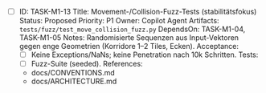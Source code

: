 - [ ] ID: TASK-M1-13
  Title: Movement-/Collision-Fuzz-Tests (stabilitätsfokus)
  Status: Proposed
  Priority: P1
  Owner: Copilot Agent
  Artifacts: `tests/fuzz/test_move_collision_fuzz.py`
  DependsOn: TASK-M1-04, TASK-M1-05
  Notes:
  Randomisierte Sequenzen aus Input-Vektoren gegen enge Geometrien (Korridore 1–2 Tiles, Ecken).
  Acceptance:
  - [ ] Keine Exceptions/NaNs; keine Penetration nach 10k Schritten.
  Tests:
  - [ ] Fuzz-Suite (seeded).
  References:
  - docs/CONVENTIONS.md
  - docs/ARCHITECTURE.md
